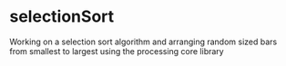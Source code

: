 # selectionSort
Working on a selection sort algorithm and arranging random sized bars 
from smallest to largest using the processing core library
